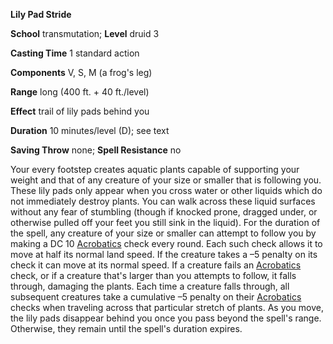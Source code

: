  **Lily Pad Stride**

**School** transmutation; **Level** druid 3

**Casting Time** 1 standard action

**Components** V, S, M (a frog's leg)

**Range** long (400 ft. + 40 ft./level)

**Effect** trail of lily pads behind you

**Duration** 10 minutes/level (D); see text

**Saving Throw** none; **Spell Resistance** no

Your every footstep creates aquatic plants capable of supporting your weight and that of any creature of your size or smaller that is following you. These lily pads only appear when you cross water or other liquids which do not immediately destroy plants. You can walk across these liquid surfaces without any fear of stumbling (though if knocked prone, dragged under, or otherwise pulled off your feet you still sink in the liquid). For the duration of the spell, any creature of your size or smaller can attempt to follow you by making a DC 10 [Acrobatics](../../skills/acrobatics.md#_acrobatics) check every round. Each such check allows it to move at half its normal land speed. If the creature takes a –5 penalty on its check it can move at its normal speed. If a creature fails an [Acrobatics](../../skills/acrobatics.md#_acrobatics) check, or if a creature that's larger than you attempts to follow, it falls through, damaging the plants. Each time a creature falls through, all subsequent creatures take a cumulative –5 penalty on their [Acrobatics](../../skills/acrobatics.md#_acrobatics) checks when traveling across that particular stretch of plants. As you move, the lily pads disappear behind you once you pass beyond the spell's range. Otherwise, they remain until the spell's duration expires.

